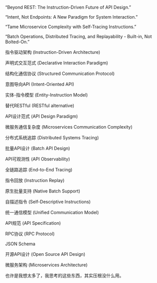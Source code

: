“Beyond REST: The Instruction-Driven Future of API Design.”

“Intent, Not Endpoints: A New Paradigm for System Interaction.”

“Tame Microservice Complexity with Self-Tracing Instructions.”

“Batch Operations, Distributed Tracing, and Replayability - Built-in, Not Bolted-On.”


指令驱动架构 (Instruction-Driven Architecture)

声明式交互范式 (Declarative Interaction Paradigm)

结构化通信协议 (Structured Communication Protocol)

意图导向API (Intent-Oriented API)

实体-指令模型 (Entity-Instruction Model)



替代RESTful (RESTful alternative)

API设计范式 (API Design Paradigm)

微服务通信复杂度 (Microservices Communication Complexity)

分布式系统追踪 (Distributed Systems Tracing)

批量API设计 (Batch API Design)

API可观测性 (API Observability)



全链路追踪 (End-to-End Tracing)

指令回放 (Instruction Replay)

原生批量支持 (Native Batch Support)

自描述指令 (Self-Descriptive Instructions)

统一通信模型 (Unified Communication Model)



API规范 (API Specification)

RPC协议 (RPC Protocol)

JSON Schema

开源API设计 (Open Source API Design)

微服务架构 (Microservices Architecture)



也许是我想太多了，我思考的这些东西，其实压根没什么用。